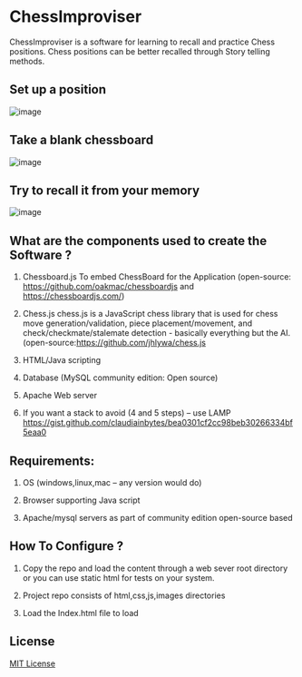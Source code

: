 # ChessImproviser
  ChessImproviser is a software for learning to recall and practice Chess positions. Chess positions can be better recalled through Story telling methods.

## Set up a position
![image](https://user-images.githubusercontent.com/49391202/166414187-c109974e-e167-422e-a269-33008da9be69.png)

## Take a blank chessboard
![image](https://user-images.githubusercontent.com/49391202/166415429-f6476f05-8e45-4def-b877-034e97f94d20.png)


## Try to recall it from your memory
![image](https://user-images.githubusercontent.com/49391202/166415850-4da8a996-0ced-43f0-81ee-2997286e94d6.png)



## What are the components used to create the Software ?

1. Chessboard.js  To embed ChessBoard for the Application (open-source: https://github.com/oakmac/chessboardjs and https://chessboardjs.com/)

2. Chess.js chess.js is a JavaScript chess library that is used for chess move generation/validation, piece placement/movement, and check/checkmate/stalemate detection - basically everything but the AI.(open-source:https://github.com/jhlywa/chess.js

3. HTML/Java scripting

4. Database (MySQL community edition: Open source)

5. Apache Web server

6. If you want a stack to avoid (4 and 5 steps) – use LAMP https://gist.github.com/claudiainbytes/bea0301cf2cc98beb30266334bf5eaa0




## Requirements:

1. OS (windows,linux,mac – any version would do)

2. Browser supporting Java script

3. Apache/mysql servers as part of community edition open-source based



## How To Configure ?

1. Copy the repo and load the content through a web sever root directory or you can use static html for tests on your system.

2. Project repo consists of html,css,js,images directories

3. Load the Index.html file to load




## License

[MIT License](LICENSE.md)

[jQuery]:https://jquery.com/
[chessboardjs.com]:http://chessboardjs.com
[chess.js]:https://github.com/jhlywa/chess.js
[Example 5000]:http://chessboardjs.com/examples#5000
